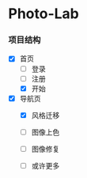 # Photo-Lab

### 项目结构

- [x] 首页
  - [ ] 登录
  - [ ] 注册
  - [x] 开始
- [x] 导航页
  - [x] 风格迁移
  - [ ] 图像上色
  - [ ] 图像修复
  - [ ] 或许更多

